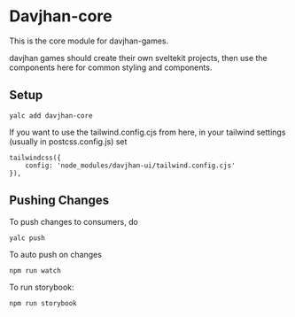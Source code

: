 # Davjhan-core

This is the core module for davjhan-games.

davjhan games should create their own sveltekit projects, then use the components here for common styling and
components.

## Setup

```
yalc add davjhan-core
```

If you want to use the tailwind.config.cjs from here, in your tailwind settings (usually in postcss.config.js) set

```
tailwindcss({
	config: 'node_modules/davjhan-ui/tailwind.config.cjs'
}),
```

## Pushing Changes

To push changes to consumers, do

```
yalc push
```

To auto push on changes

```
npm run watch
```

To run storybook:

```
npm run storybook
```